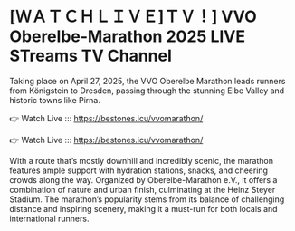 # [ＷＡＴＣＨＬＩＶＥ]ＴＶ！] VVO Oberelbe-Marathon 2025 LIVE STreams TV Channel 

Taking place on April 27, 2025, the VVO Oberelbe Marathon leads runners from Königstein to Dresden, passing through the stunning Elbe Valley and historic towns like Pirna.

👉 Watch Live ::: https://bestones.icu/vvomarathon/

👉 Watch Live ::: https://bestones.icu/vvomarathon/

With a route that’s mostly downhill and incredibly scenic, the marathon features ample support with hydration stations, snacks, and cheering crowds along the way. Organized by Oberelbe-Marathon e.V., it offers a combination of nature and urban finish, culminating at the Heinz Steyer Stadium. The marathon’s popularity stems from its balance of challenging distance and inspiring scenery, making it a must-run for both locals and international runners.
